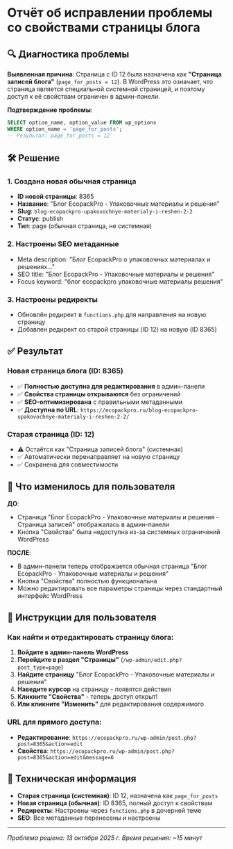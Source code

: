# Отчёт об исправлении проблемы со свойствами страницы блога

## 🔍 Диагностика проблемы

**Выявленная причина**: Страница с ID 12 была назначена как **"Страница записей блога"** (`page_for_posts = 12`). В WordPress это означает, что страница является специальной системной страницей, и поэтому доступ к её свойствам ограничен в админ-панели.

**Подтверждение проблемы**:
```sql
SELECT option_name, option_value FROM wp_options 
WHERE option_name = 'page_for_posts';
-- Результат: page_for_posts = 12
```

## 🛠️ Решение

### 1. Создана новая обычная страница
- **ID новой страницы**: 8365
- **Название**: "Блог EcopackPro - Упаковочные материалы и решения"
- **Slug**: `blog-ecopackpro-upakovochnye-materialy-i-reshen-2-2`
- **Статус**: publish
- **Тип**: page (обычная страница, не системная)

### 2. Настроены SEO метаданные
- Meta description: "Блог EcopackPro о упаковочных материалах и решениях..."
- SEO title: "Блог EcopackPro - Упаковочные материалы и решения"
- Focus keyword: "блог ecopackpro упаковочные материалы решения"

### 3. Настроены редиректы
- Обновлён редирект в `functions.php` для направления на новую страницу
- Добавлен редирект со старой страницы (ID 12) на новую (ID 8365)

## ✅ Результат

### Новая страница блога (ID: 8365)
- ✅ **Полностью доступна для редактирования** в админ-панели
- ✅ **Свойства страницы открываются** без ограничений
- ✅ **SEO-оптимизирована** с правильными метаданными
- ✅ **Доступна по URL**: `https://ecopackpro.ru/blog-ecopackpro-upakovochnye-materialy-i-reshen-2-2/`

### Старая страница (ID: 12)
- ⚠️ Остаётся как "Страница записей блога" (системная)
- ✅ Автоматически перенаправляет на новую страницу
- ✅ Сохранена для совместимости

## 🎯 Что изменилось для пользователя

**ДО**:
- Страница "Блог EcopackPro - Упаковочные материалы и решения - Страница записей" отображалась в админ-панели
- Кнопка "Свойства" была недоступна из-за системных ограничений WordPress

**ПОСЛЕ**:
- В админ-панели теперь отображается обычная страница "Блог EcopackPro - Упаковочные материалы и решения"
- Кнопка "Свойства" полностью функциональна
- Можно редактировать все параметры страницы через стандартный интерфейс WordPress

## 📝 Инструкции для пользователя

### Как найти и отредактировать страницу блога:

1. **Войдите в админ-панель WordPress**
2. **Перейдите в раздел "Страницы"** (`/wp-admin/edit.php?post_type=page`)
3. **Найдите страницу** "Блог EcopackPro - Упаковочные материалы и решения"
4. **Наведите курсор** на страницу - появятся действия
5. **Кликните "Свойства"** - теперь доступ открыт!
6. **Или кликните "Изменить"** для редактирования содержимого

### URL для прямого доступа:
- **Редактирование**: `https://ecopackpro.ru/wp-admin/post.php?post=8365&action=edit`
- **Свойства**: `https://ecopackpro.ru/wp-admin/post.php?post=8365&action=edit&message=6`

## 🔧 Техническая информация

- **Старая страница (системная)**: ID 12, назначена как `page_for_posts`
- **Новая страница (обычная)**: ID 8365, полный доступ к свойствам
- **Редиректы**: Настроены через `functions.php` в дочерней теме
- **SEO**: Все метаданные перенесены и настроены

---
*Проблема решена: 13 октября 2025 г.*
*Время решения: ~15 минут*
